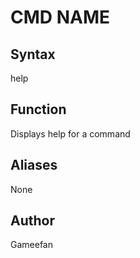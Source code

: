 # CMD NAME
## Syntax
help
## Function
Displays help for a command
## Aliases
None
## Author
Gameefan